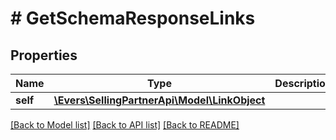 # # GetSchemaResponseLinks

## Properties

Name | Type | Description | Notes
------------ | ------------- | ------------- | -------------
**self** | [**\Evers\SellingPartnerApi\Model\LinkObject**](LinkObject.md) |  |

[[Back to Model list]](../../README.md#models) [[Back to API list]](../../README.md#endpoints) [[Back to README]](../../README.md)
